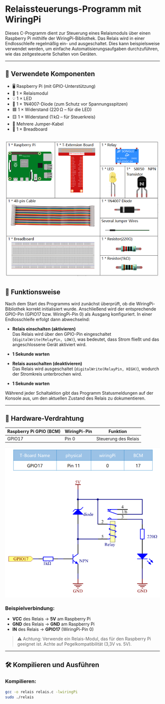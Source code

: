 # Relaissteuerungs-Programm mit WiringPi

Dieses C-Programm dient zur Steuerung eines Relaismoduls über einen Raspberry Pi mithilfe der WiringPi-Bibliothek. Das Relais wird in einer Endlosschleife regelmäßig ein- und ausgeschaltet. Dies kann beispielsweise verwendet werden, um einfache Automatisierungsaufgaben durchzuführen, wie das zeitgesteuerte Schalten von Geräten.

---
## 🔧 Verwendete Komponenten

- 🖥️ Raspberry Pi (mit GPIO-Unterstützung)
- 🔌 1 × Relaismodul
- 💡 1 × LED
- 🔁 1 × 1N4007-Diode (zum Schutz vor Spannungsspitzen)
- 🟦 1 × Widerstand (220 Ω – für die LED)
- 🟨 1 × Widerstand (1 kΩ – für Steuerkreis)
- 🔌 Mehrere Jumper-Kabel
- 🔲 1 × Breadboard
  
![Diagram](https://raw.githubusercontent.com/CodeByHusen/Embedded-Systems-/main/Projects%20in%20C/Relais/pictures/Komponenten.png)
---

## 📌 Funktionsweise

Nach dem Start des Programms wird zunächst überprüft, ob die WiringPi-Bibliothek korrekt initialisiert wurde. Anschließend wird der entsprechende GPIO-Pin (GPIO17 bzw. WiringPi-Pin 0) als Ausgang konfiguriert. In einer Endlosschleife erfolgt dann abwechselnd:

- **Relais einschalten (aktivieren)**  
  Das Relais wird über den GPIO-Pin eingeschaltet (`digitalWrite(RelayPin, LOW)`), was bedeutet, dass Strom fließt und das angeschlossene Gerät aktiviert wird.

- **1 Sekunde warten**

- **Relais ausschalten (deaktivieren)**  
  Das Relais wird ausgeschaltet (`digitalWrite(RelayPin, HIGH)`), wodurch der Stromkreis unterbrochen wird.

- **1 Sekunde warten**

Während jeder Schaltaktion gibt das Programm Statusmeldungen auf der Konsole aus, um den aktuellen Zustand des Relais zu dokumentieren.

---



## 🔌 Hardware-Verdrahtung

| Raspberry Pi GPIO (BCM) | WiringPi-Pin | Funktion          |
|--------------------------|---------------|-------------------|
| GPIO17                   | Pin 0         | Steuerung des Relais |

![Diagram](https://raw.githubusercontent.com/CodeByHusen/Embedded-Systems-/main/Projects%20in%20C/Relais/pictures/Schaltplan.png)

### Beispielverbindung:

- **VCC** des Relais → **5V** am Raspberry Pi  
- **GND** des Relais → **GND** am Raspberry Pi  
- **IN** des Relais → **GPIO17** (WiringPi-Pin 0)

> ⚠️ Achtung: Verwende ein Relais-Modul, das für den Raspberry Pi geeignet ist. Achte auf Pegelkompatibilität (3,3V vs. 5V).

---

## 🛠️ Kompilieren und Ausführen

### Kompilieren:

```bash
gcc -o relais relais.c -lwiringPi
sudo ./relais
```
